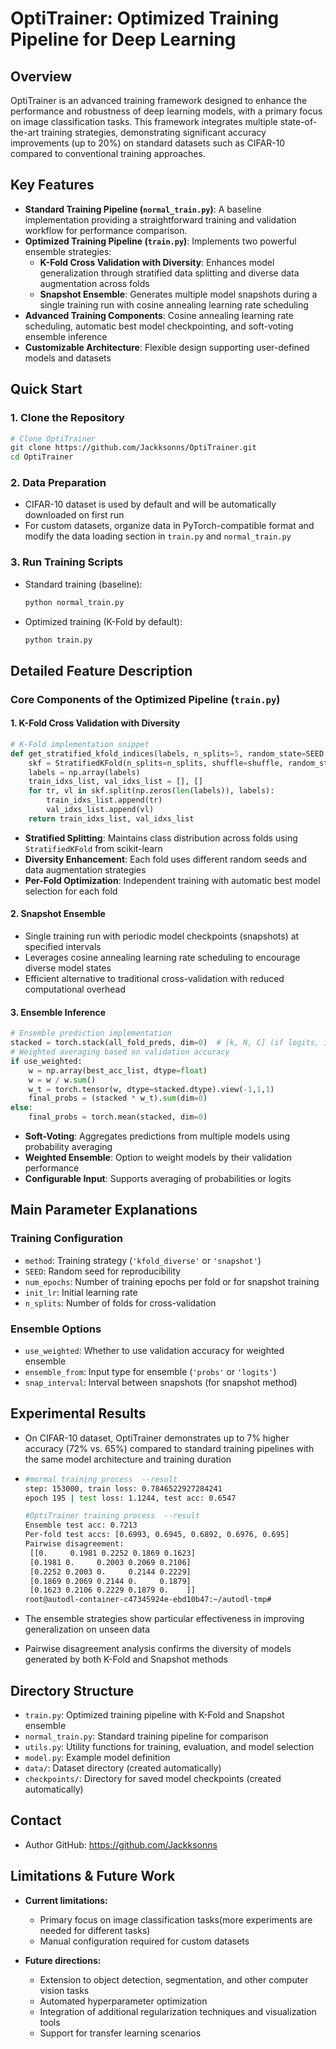 # OptiTrainer: Optimized Training Pipeline for Deep Learning

## Overview

OptiTrainer is an advanced training framework designed to enhance the performance and robustness of deep learning models, with a primary focus on image classification tasks. This framework integrates multiple state-of-the-art training strategies, demonstrating significant accuracy improvements (up to 20%) on standard datasets such as CIFAR-10 compared to conventional training approaches.

## Key Features

- **Standard Training Pipeline (`normal_train.py`)**: A baseline implementation providing a straightforward training and validation workflow for performance comparison.
- **Optimized Training Pipeline (`train.py`)**: Implements two powerful ensemble strategies:
  - **K-Fold Cross Validation with Diversity**: Enhances model generalization through stratified data splitting and diverse data augmentation across folds
  - **Snapshot Ensemble**: Generates multiple model snapshots during a single training run with cosine annealing learning rate scheduling
- **Advanced Training Components**: Cosine annealing learning rate scheduling, automatic best model checkpointing, and soft-voting ensemble inference
- **Customizable Architecture**: Flexible design supporting user-defined models and datasets

## Quick Start

### 1. Clone the Repository

```bash
# Clone OptiTrainer
git clone https://github.com/Jackksonns/OptiTrainer.git
cd OptiTrainer
```

### 2. Data Preparation

- CIFAR-10 dataset is used by default and will be automatically downloaded on first run
- For custom datasets, organize data in PyTorch-compatible format and modify the data loading section in `train.py` and `normal_train.py`

### 3. Run Training Scripts

- Standard training (baseline):

  ```bash
  python normal_train.py
  ```

- Optimized training (K-Fold by default):

  ```bash
  python train.py
  ```

## Detailed Feature Description

### Core Components of the Optimized Pipeline (`train.py`)

#### 1. K-Fold Cross Validation with Diversity

```python
# K-Fold implementation snippet
def get_stratified_kfold_indices(labels, n_splits=5, random_state=SEED, shuffle=True):
    skf = StratifiedKFold(n_splits=n_splits, shuffle=shuffle, random_state=random_state)
    labels = np.array(labels)
    train_idxs_list, val_idxs_list = [], []
    for tr, vl in skf.split(np.zeros(len(labels)), labels):
        train_idxs_list.append(tr)
        val_idxs_list.append(vl)
    return train_idxs_list, val_idxs_list
```

- **Stratified Splitting**: Maintains class distribution across folds using `StratifiedKFold` from scikit-learn
- **Diversity Enhancement**: Each fold uses different random seeds and data augmentation strategies
- **Per-Fold Optimization**: Independent training with automatic best model selection for each fold

#### 2. Snapshot Ensemble

- Single training run with periodic model checkpoints (snapshots) at specified intervals
- Leverages cosine annealing learning rate scheduling to encourage diverse model states
- Efficient alternative to traditional cross-validation with reduced computational overhead

#### 3. Ensemble Inference

```python
# Ensemble prediction implementation
stacked = torch.stack(all_fold_preds, dim=0)  # [k, N, C] (if logits, it's logits)
# Weighted averaging based on validation accuracy
if use_weighted:
    w = np.array(best_acc_list, dtype=float)
    w = w / w.sum()
    w_t = torch.tensor(w, dtype=stacked.dtype).view(-1,1,1)
    final_probs = (stacked * w_t).sum(dim=0)
else:
    final_probs = torch.mean(stacked, dim=0)
```

- **Soft-Voting**: Aggregates predictions from multiple models using probability averaging
- **Weighted Ensemble**: Option to weight models by their validation performance
- **Configurable Input**: Supports averaging of probabilities or logits

## Main Parameter Explanations

### Training Configuration

- `method`: Training strategy (`'kfold_diverse'` or `'snapshot'`)
- `SEED`: Random seed for reproducibility
- `num_epochs`: Number of training epochs per fold or for snapshot training
- `init_lr`: Initial learning rate
- `n_splits`: Number of folds for cross-validation

### Ensemble Options

- `use_weighted`: Whether to use validation accuracy for weighted ensemble
- `ensemble_from`: Input type for ensemble (`'probs'` or `'logits'`)
- `snap_interval`: Interval between snapshots (for snapshot method)

## Experimental Results

- On CIFAR-10 dataset, OptiTrainer demonstrates up to 7% higher accuracy (72% vs. 65%) compared to standard training pipelines with the same model architecture and training duration

- ```bash
  #mormal training process  --result
  step: 153000, train loss: 0.7846522927284241
  epoch 195 | test loss: 1.1244, test acc: 0.6547
  
  #OptiTrainer training process  --result
  Ensemble test acc: 0.7213
  Per-fold test accs: [0.6993, 0.6945, 0.6892, 0.6976, 0.695]
  Pairwise disagreement:
   [[0.     0.1981 0.2252 0.1869 0.1623]
   [0.1981 0.     0.2003 0.2069 0.2106]
   [0.2252 0.2003 0.     0.2144 0.2229]
   [0.1869 0.2069 0.2144 0.     0.1879]
   [0.1623 0.2106 0.2229 0.1879 0.    ]]
  root@autodl-container-c47345924e-ebd10b47:~/autodl-tmp# 
  ```

- The ensemble strategies show particular effectiveness in improving generalization on unseen data

- Pairwise disagreement analysis confirms the diversity of models generated by both K-Fold and Snapshot methods

## Directory Structure

- `train.py`: Optimized training pipeline with K-Fold and Snapshot ensemble
- `normal_train.py`: Standard training pipeline for comparison
- `utils.py`: Utility functions for training, evaluation, and model selection
- `model.py`: Example model definition
- `data/`: Dataset directory (created automatically)
- `checkpoints/`: Directory for saved model checkpoints (created automatically)

## Contact

- Author GitHub: https://github.com/Jackksonns

## Limitations & Future Work

- **Current limitations:**
  - Primary focus on image classification tasks(more experiments are needed for different tasks)
  - Manual configuration required for custom datasets

- **Future directions:**
  - Extension to object detection, segmentation, and other computer vision tasks
  - Automated hyperparameter optimization
  - Integration of additional regularization techniques and visualization tools
  - Support for transfer learning scenarios

